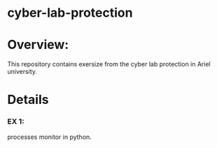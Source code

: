 # cyber-lab-protection

# Overview:
This repository contains exersize from the cyber lab protection in Ariel university. <br /> 

# Details
### EX 1: <br /> 
processes monitor in python.<br />
